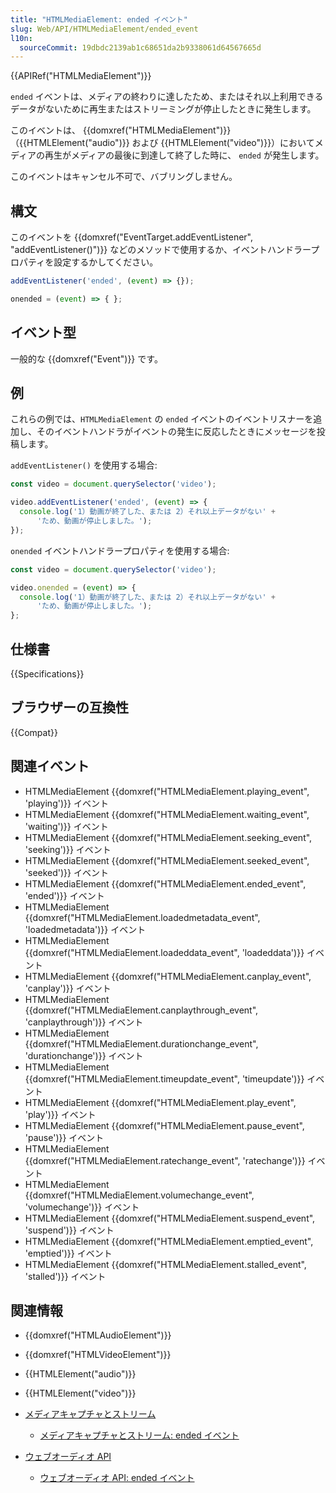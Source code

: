 ```yaml
---
title: "HTMLMediaElement: ended イベント"
slug: Web/API/HTMLMediaElement/ended_event
l10n:
  sourceCommit: 19dbdc2139ab1c68651da2b9338061d64567665d
---
```


{{APIRef("HTMLMediaElement")}}

`ended` イベントは、メディアの終わりに達したため、またはそれ以上利用できるデータがないために再生またはストリーミングが停止したときに発生します。

このイベントは、 {{domxref("HTMLMediaElement")}}（{{HTMLElement("audio")}} および {{HTMLElement("video")}}）においてメディアの再生がメディアの最後に到達して終了した時に、 `ended` が発生します。

このイベントはキャンセル不可で、バブリングしません。

## 構文

このイベントを {{domxref("EventTarget.addEventListener", "addEventListener()")}} などのメソッドで使用するか、イベントハンドラープロパティを設定するかしてください。

```js
addEventListener('ended', (event) => {});

onended = (event) => { };
```

## イベント型

一般的な {{domxref("Event")}} です。

## 例

これらの例では、`HTMLMediaElement` の `ended` イベントのイベントリスナーを追加し、そのイベントハンドラがイベントの発生に反応したときにメッセージを投稿します。

`addEventListener()` を使用する場合:

```js
const video = document.querySelector('video');

video.addEventListener('ended', (event) => {
  console.log('1）動画が終了した、または 2）それ以上データがない' +
      'ため、動画が停止しました。');
});
```

`onended` イベントハンドラープロパティを使用する場合:

```js
const video = document.querySelector('video');

video.onended = (event) => {
  console.log('1）動画が終了した、または 2）それ以上データがない' +
      'ため、動画が停止しました。');
};
```

## 仕様書

{{Specifications}}

## ブラウザーの互換性

{{Compat}}

## 関連イベント

- HTMLMediaElement {{domxref("HTMLMediaElement.playing_event", 'playing')}} イベント
- HTMLMediaElement {{domxref("HTMLMediaElement.waiting_event", 'waiting')}} イベント
- HTMLMediaElement {{domxref("HTMLMediaElement.seeking_event", 'seeking')}} イベント
- HTMLMediaElement {{domxref("HTMLMediaElement.seeked_event", 'seeked')}} イベント
- HTMLMediaElement {{domxref("HTMLMediaElement.ended_event", 'ended')}} イベント
- HTMLMediaElement {{domxref("HTMLMediaElement.loadedmetadata_event", 'loadedmetadata')}} イベント
- HTMLMediaElement {{domxref("HTMLMediaElement.loadeddata_event", 'loadeddata')}} イベント
- HTMLMediaElement {{domxref("HTMLMediaElement.canplay_event", 'canplay')}} イベント
- HTMLMediaElement {{domxref("HTMLMediaElement.canplaythrough_event", 'canplaythrough')}} イベント
- HTMLMediaElement {{domxref("HTMLMediaElement.durationchange_event", 'durationchange')}} イベント
- HTMLMediaElement {{domxref("HTMLMediaElement.timeupdate_event", 'timeupdate')}} イベント
- HTMLMediaElement {{domxref("HTMLMediaElement.play_event", 'play')}} イベント
- HTMLMediaElement {{domxref("HTMLMediaElement.pause_event", 'pause')}} イベント
- HTMLMediaElement {{domxref("HTMLMediaElement.ratechange_event", 'ratechange')}} イベント
- HTMLMediaElement {{domxref("HTMLMediaElement.volumechange_event", 'volumechange')}} イベント
- HTMLMediaElement {{domxref("HTMLMediaElement.suspend_event", 'suspend')}} イベント
- HTMLMediaElement {{domxref("HTMLMediaElement.emptied_event", 'emptied')}} イベント
- HTMLMediaElement {{domxref("HTMLMediaElement.stalled_event", 'stalled')}} イベント

## 関連情報

- {{domxref("HTMLAudioElement")}}
- {{domxref("HTMLVideoElement")}}
- {{HTMLElement("audio")}}
- {{HTMLElement("video")}}
- [メディアキャプチャとストリーム](/ja/docs/Web/API/Media_Capture_and_Streams_API)

  - [メディアキャプチャとストリーム](/ja/docs/Web/API/Media_Capture_and_Streams_API)[: ended イベント](/ja/docs/Web/API/MediaStreamTrack/ended_event)

- [ウェブオーディオ API](/ja/docs/Web/API/Web_Audio_API)

  - [ウェブオーディオ API: ended イベント](/ja/docs/Web/API/AudioScheduledSourceNode/ended_event)
